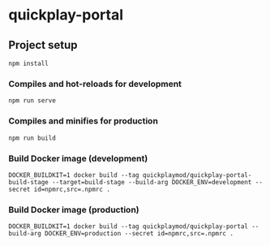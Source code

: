 # quickplay-portal

## Project setup
```
npm install
```

### Compiles and hot-reloads for development
```
npm run serve
```

### Compiles and minifies for production
```
npm run build
```
### Build Docker image (development)
```
DOCKER_BUILDKIT=1 docker build --tag quickplaymod/quickplay-portal-build-stage --target=build-stage --build-arg DOCKER_ENV=development --secret id=npmrc,src=.npmrc .
```

### Build Docker image (production)
```
DOCKER_BUILDKIT=1 docker build --tag quickplaymod/quickplay-portal --build-arg DOCKER_ENV=production --secret id=npmrc,src=.npmrc .
```

